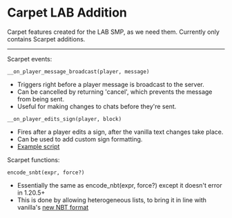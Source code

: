 # Carpet LAB Addition

Carpet features created for the LAB SMP, as we need them. Currently only contains Scarpet additions.

<hr />

Scarpet events:

`__on_player_message_broadcast(player, message)`
- Triggers right before a player message is broadcast to the server.
- Can be cancelled by returning 'cancel', which prevents the message from being sent.
- Useful for making changes to chats before they're sent.

`__on_player_edits_sign(player, block)`
- Fires after a player edits a sign, after the vanilla text changes take place.
- Can be used to add custom sign formatting.
- [Example script](https://github.com/chililisoup/Scarpet-Scripts/blob/main/world/format_sign.sc)

Scarpet functions:

`encode_snbt(expr, force?)`
- Essentially the same as encode_nbt(expr, force?) except it doesn't error in 1.20.5+
- This is done by allowing heterogeneous lists, to bring it in line with vanilla's [new NBT format](https://minecraft.wiki/w/Java_Edition_1.21.5#Changes_2)
